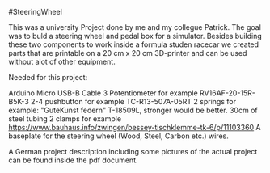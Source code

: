 #SteeringWheel

This was a university Project done by me and my collegue Patrick. 
The goal was to buld a steering wheel and pedal box for a simulator. 
Besides building these two components to work inside a formula studen racecar we created parts that are printable on a 20 cm x 20 cm 3D-printer and can be used without alot of other equipment.

Needed for this project:

Arduino Micro
  USB-B Cable
  3 Potentiometer for example RV16AF-20-15R-B5K-3
  2-4 pushbutton for example  TC-R13-507A-05RT
  2 springs for example: "GuteKunst federn" T-18509L, stronger would be better.
  30cm of steel tubing
  2 clamps for example https://www.bauhaus.info/zwingen/bessey-tischklemme-tk-6/p/11103360
  A baseplate for the steering wheel (Wood, Steel, Carbon etc.)
  wires.

A German project description including some pictures of the actual project can be found inside the pdf document.
